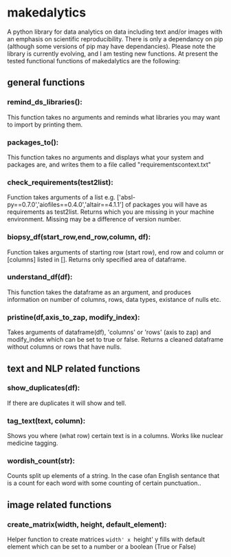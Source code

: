 # makedalytics
A python library for data analytics on data including text and/or images with an emphasis on scientific reproducibility. There is only a dependancy on pip (although some versions of pip may have dependancies). Please note the library is currently evolving, and I am testing new functions.  At present the tested functional functions of makedalytics are the following: 

## general functions

### remind_ds_libraries():
   This function takes no arguments and reminds what libraries you may want to import by printing them.
  
### packages_to():
   This function takes no arguments and displays what your system and packages are, and writes them to a file called "requirementscontext.txt"  
   
### check_requirements(test2list):
   Function takes arguments of a list e.g. ['absl-py==0.7.0','aiofiles==0.4.0','altair==4.1.1'] of packages you will have as requirements as test2list. 
    Returns which you are missing in your machine environment. Missing may be a difference of version number. 

### biopsy_df(start_row,end_row,column, df):
   Function takes arguments of starting row (start row), end row and column or [columns] listed in []. Returns only specified area of dataframe.
    
### understand_df(df):
   This function takes the dataframe as an argument, and produces information on number of columns, rows, data types, existance of nulls etc.

### pristine(df,axis_to_zap, modify_index):
   Takes arguments of dataframe(df), 'columns' or 'rows' (axis to zap) and modify_index which can be set to true or false.
      Returns a cleaned dataframe without columns or rows that have nulls.
    
## text and NLP related functions

### show_duplicates(df):
   If there are duplicates it will show and tell. 
    
### tag_text(text, column):
   Shows you where (what row) certain text is in a columns. Works like nuclear medicine tagging. 

### wordish_count(str):
   Counts split up elements of a string. In the case ofan English sentance that is a count for each word with some counting of certain punctuation..

## image related functions   

### create_matrix(width, height, default_element):
Helper function to create matrices `width' x `height' y
    fills with default element which can be set to a number or a boolean (True or False) 

